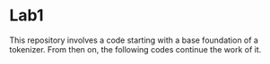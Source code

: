 # Lab1
This repository involves a code starting with a base foundation of a tokenizer. From then on, the following codes continue the work of it.
